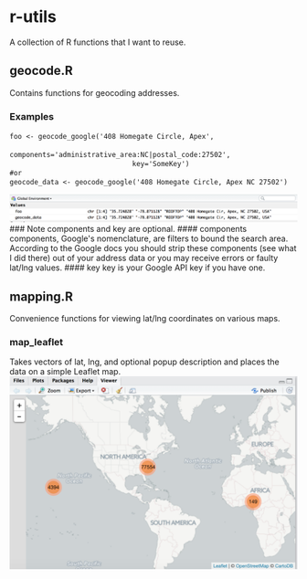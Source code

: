 # r-utils
A collection of R functions that I want to reuse.

## geocode.R
Contains functions for geocoding addresses.
### Examples
``` {r}
foo <- geocode_google('408 Homegate Circle, Apex', 
                              components='administrative_area:NC|postal_code:27502', 
                              key='SomeKey')
#or
geocode_data <- geocode_google('408 Homegate Circle, Apex NC 27502') 
```
<img src="images/Screen%20Shot%202016-08-20%20at%2012.44.53%20PM.png"/>
### Note
components and key are optional.
#### components
components, Google's nomenclature, are filters to bound the search area.  According to the Google docs you should strip these
components (see what I did there) out of your address data or you may receive errors or faulty lat/lng values.
#### key
key is your Google API key if you have one.


## mapping.R
Convenience functions for viewing lat/lng coordinates on various maps.

### map_leaflet 
Takes vectors of lat, lng, and optional popup description and places the data on a simple Leaflet map.
<img src="images/Screen%20Shot%202016-08-22%20at%2012.14.10%20PM.png"/>
